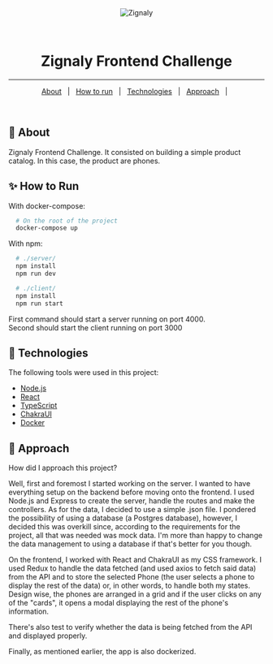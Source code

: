 <div align="center" id="top"> 
  <img src="./.github/app.gif" alt="Zignaly" />

&#xa0;

</div>

<h1 align="center">Zignaly Frontend Challenge</h1>

<hr>

<p align="center">
  <a href="#dart-about">About</a> &#xa0; | &#xa0; 
  <a href="#sparkles-how-to-run">How to run</a> &#xa0; | &#xa0;
  <a href="#rocket-technologies">Technologies</a> &#xa0; | &#xa0;
  <a href="#checkered_flag-starting">Approach</a> &#xa0; | &#xa0;
</p>

<br>

## :dart: About

Zignaly Frontend Challenge. It consisted on building a simple product catalog. In this case, the product are phones.

## :sparkles: How to Run

With docker-compose:

```bash
  # On the root of the project
  docker-compose up
```

With npm:

```bash
  # ./server/
  npm install
  npm run dev

  # ./client/
  npm install
  npm run start
```

First command should start a server running on port 4000. <br>
Second should start the client running on port 3000

## :rocket: Technologies

The following tools were used in this project:

- [Node.js](https://nodejs.org/en/)
- [React](https://pt-br.reactjs.org/)
- [TypeScript](https://www.typescriptlang.org/)
- [ChakraUI](https://chakra-ui.com/)
- [Docker](https://www.docker.com/)

## :checkered_flag: Approach

How did I approach this project?

Well, first and foremost I started working on the server. I wanted to have everything setup on the backend before moving onto the frontend. I used Node.js and Express to create the server, handle the routes and make the controllers. As for the data, I decided to use a simple .json file. I pondered the possibility of using a database (a Postgres database), however, I decided this was overkill since, according to the requirements for the project, all that was needed was mock data. I'm more than happy to change the data management to using a database if that's better for you though.

On the frontend, I worked with React and ChakraUI as my CSS framework. I used Redux to handle the data fetched (and used axios to fetch said data) from the API and to store the selected Phone (the user selects a phone to display the rest of the data) or, in other words, to handle both my states. Design wise, the phones are arranged in a grid and if the user clicks on any of the "cards", it opens a modal displaying the rest of the phone's information.

There's also test to verify whether the data is being fetched from the API and displayed properly.

Finally, as mentioned earlier, the app is also dockerized.
